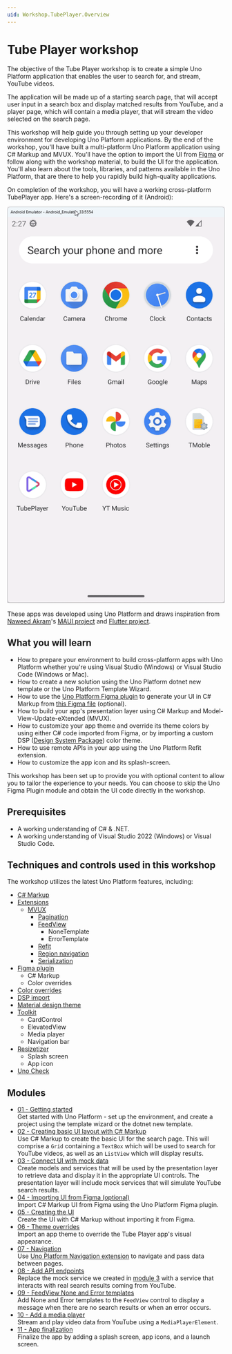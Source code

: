 ```yaml
---
uid: Workshop.TubePlayer.Overview
---
```


# Tube Player workshop

The objective of the Tube Player workshop is to create a simple Uno Platform application that enables the user to search for, and stream, YouTube videos. 

The application will be made up of a starting search page, that will accept user input in a search box and display matched results from YouTube, and a player page, which will contain a media player, that will stream the video selected on the search page.

This workshop will help guide you through setting up your developer environment for developing Uno Platform applications. By the end of the workshop, you'll have built a multi-platform Uno Platform application using C# Markup and MVUX. You'll have the option to import the UI from [Figma](https://aka.platform.uno/uno-figma) or follow along with the workshop material, to build the UI for the application. You'll also learn about the tools, libraries, and patterns available in the Uno Platform, that are there to help you rapidly build high-quality applications.
 
On completion of the workshop, you will have a working cross-platform TubePlayer app. Here's a screen-recording of it (Android):

![Completed TubePlayer app](modules/11-App-Finalization/ui-output.gif)

These apps was developed using Uno Platform and draws inspiration from [Naweed Akram](https://twitter.com/xgeno "@xgeno")'s [MAUI project](https://github.com/naweed/MauiTubePlayer) and [Flutter project](https://github.com/naweed/FlutterTubePlayer).

## What you will learn 

- How to prepare your environment to build cross-platform apps with Uno Platform whether you're using Visual Studio (Windows) or Visual Studio Code (Windows or Mac). 
- How to create a new solution using the Uno Platform dotnet new template or the Uno Platform Template Wizard.
- How to use the [Uno Platform Figma plugin](https://aka.platform.uno/uno-figma) to generate your UI in C# Markup from [this Figma file](https://aka.platform.uno/uno-figma-tubeplayer-workshop) (optional).
- How to build your app's presentation layer using C# Markup and Model-View-Update-eXtended (MVUX). 
- How to customize your app theme and override its theme colors by using either C# code imported from Figma, or by importing a custom DSP ([Design System Package](https://github.com/AdobeXD/design-system-package-dsp)) color theme.
- How to use remote APIs in your app using the Uno Platform Refit extension.
- How to customize the app icon and its splash-screen.

This workshop has been set up to provide you with optional content to allow you to tailor the experience to your needs. You can choose to skip the Uno Figma Plugin module and obtain the UI code directly in the workshop.
 
## Prerequisites 
 
- A working understanding of C# & .NET.
- A working understanding of Visual Studio 2022 (Windows) or Visual Studio Code.
 
 ## Techniques and controls used in this workshop

The workshop utilizes the latest Uno Platform features, including:

- [C# Markup](xref:Reference.Markup.GettingStarted)
- [Extensions](xref:Overview.Features)
  - [MVUX](xref:Overview.Mvux.Overview)
    - [Pagination](xref:Overview.Mvux.Advanced.Pagination)
    - [FeedView](xref:Overview.Mvux.FeedView)
        - NoneTemplate
        - ErrorTemplate
    - [Refit](xref:Overview.Http)
    - [Region navigation](xref:Overview.Navigation)
    - [Serialization](xref:Overview.Serialization)
- [Figma plugin](https://aka.platform.uno/uno-figma)
    - C# Markup
    - Color overrides
- [Color overrides](xref:uno.themes.material.getstarted)
- [DSP import](xref:Uno.Material.DSP)
- [Material design theme](xref:uno.themes.material.getstarted)
- [Toolkit](xref:Toolkit.GettingStarted)
    - CardControl
    - ElevatedView 
    - Media player
    - Navigation bar
- [Resizetizer](xref:Uno.Resizetizer.GettingStarted)
    - Splash screen
    - App icon 
- [Uno Check](xref:UnoCheck.UsingUnoCheck)        

## Modules

- [01 - Getting started](xref:Workshop.TubePlayer.GetStarted)  
    Get started with Uno Platform - set up the environment, and create a project using the template wizard or the dotnet new template.  
- [02 - Creating basic UI layout with C# Markup](xref:Workshop.TubePlayer.BasicLayout)  
    Use C# Markup to create the basic UI for the search page. This will comprise a `Grid` containing a `TextBox` which will be used to search for YouTube videos, as well as an `ListView` which will display results. 
- [03 - Connect UI with mock data](xref:Workshop.TubePlayer.MockData)  
    Create models and services that will be used by the presentation layer to retrieve data and display it in the appropriate UI controls. The presentation layer will include mock services that will simulate YouTube search results.
- [04 - Importing UI from Figma (optional)](xref:Workshop.TubePlayer.Figma)  
    Import C# Markup UI from Figma using the Uno Platform Figma plugin.
- [05 - Creating the UI](xref:Workshop.TubePlayer.UI)  
    Create the UI with C# Markup without importing it from Figma.
- [06 - Theme overrides](xref:Workshop.TubePlayer.ThemeOverrides)  
    Import an app theme to override the Tube Player app's visual appearance.
- [07 - Navigation](xref:Workshop.TubePlayer.Navigation)  
    Use [Uno Platform Navigation extension](xref:Overview.Navigation) to navigate and pass data between pages.
- [08 - Add API endpoints](xref:Workshop.TubePlayer.ApiEndpoints)  
    Replace the mock service we created in [module 3](xref:Workshop.TubePlayer.MockData) with a service that interacts with real search results coming from YouTube.
- [09 - FeedView None and Error templates](xref:Workshop.TubePlayer.FeedView)  
    Add None and Error templates to the `FeedView` control to display a message when there are no search results or when an error occurs.
- [10 - Add a media player](xref:Workshop.TubePlayer.MediaPlayer)  
    Stream and play video data from YouTube using a `MediaPlayerElement`.
- [11 - App finalization](xref:Workshop.TubePlayer.Finalization)  
    Finalize the app by adding a splash screen, app icons, and a launch screen.